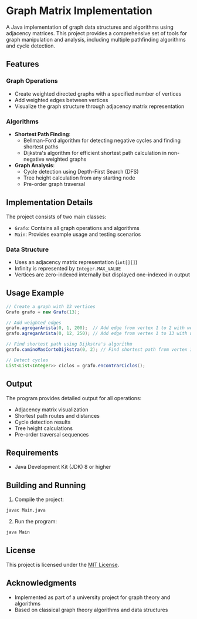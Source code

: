 # Graph Matrix Implementation

A Java implementation of graph data structures and algorithms using adjacency matrices. This project provides a comprehensive set of tools for graph manipulation and analysis, including multiple pathfinding algorithms and cycle detection.

## Features

### Graph Operations
- Create weighted directed graphs with a specified number of vertices
- Add weighted edges between vertices
- Visualize the graph structure through adjacency matrix representation

### Algorithms
- **Shortest Path Finding**:
  - Bellman-Ford algorithm for detecting negative cycles and finding shortest paths
  - Dijkstra's algorithm for efficient shortest path calculation in non-negative weighted graphs
- **Graph Analysis**:
  - Cycle detection using Depth-First Search (DFS)
  - Tree height calculation from any starting node
  - Pre-order graph traversal

## Implementation Details

The project consists of two main classes:
- `Grafo`: Contains all graph operations and algorithms
- `Main`: Provides example usage and testing scenarios

### Data Structure
- Uses an adjacency matrix representation (`int[][]`)
- Infinity is represented by `Integer.MAX_VALUE`
- Vertices are zero-indexed internally but displayed one-indexed in output

## Usage Example

```java
// Create a graph with 13 vertices
Grafo grafo = new Grafo(13);

// Add weighted edges
grafo.agregarArista(0, 1, 200);  // Add edge from vertex 1 to 2 with weight 200
grafo.agregarArista(0, 12, 250); // Add edge from vertex 1 to 13 with weight 250

// Find shortest path using Dijkstra's algorithm
grafo.caminoMasCortoDijkstra(0, 2); // Find shortest path from vertex 1 to 3

// Detect cycles
List<List<Integer>> ciclos = grafo.encontrarCiclos();
```

## Output

The program provides detailed output for all operations:
- Adjacency matrix visualization
- Shortest path routes and distances
- Cycle detection results
- Tree height calculations
- Pre-order traversal sequences

## Requirements

- Java Development Kit (JDK) 8 or higher

## Building and Running

1. Compile the project:
```bash
javac Main.java
```

2. Run the program:
```bash
java Main
```

## License

This project is licensed under the [MIT License](LICENSE).

## Acknowledgments

- Implemented as part of a university project for graph theory and algorithms
- Based on classical graph theory algorithms and data structures
